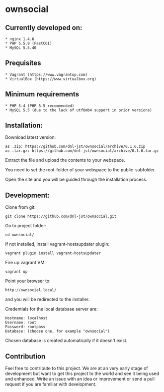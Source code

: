 # ownsocial

## Currently developed on:

	* nginx 1.4.6
	* PHP 5.5.9 (FastCGI)
	* MySQL 5.5.40

## Prequisites

	* Vagrant (https://www.vagrantup.com)
	* VirtualBox (https://www.virtualbox.org)

## Minimum requirements

	* PHP 5.4 (PHP 5.5 recommended)
	* MySQL 5.5 (due to the lack of utf8mb4 support in prior versions)

## Installation:

Download latest version:

	as .zip: https://github.com/dnl-jst/ownsocial/archive/0.1.6.zip
	as .tar.gz: https://github.com/dnl-jst/ownsocial/archive/0.1.6.tar.gz

Extract the file and upload the contents to your webspace.

You need to set the root-folder of your webspace to the public-subfolder.

Open the site and you will be guided through the installation process.

## Development:

Clone from git:

	git clone https://github.com/dnl-jst/ownsocial.git

Go to project folder:

	cd ownsocial/

If not installed, install vagrant-hostsupdater plugin:

	vagrant plugin install vagrant-hostsupdater

Fire up vagrant VM:

	vagrant up

Point your browser to:

	http://ownsocial.local/

and you will be redirected to the installer.

Credentials for the local database server are:

	Hostname: localhost
	Username: root
	Password: rootpass
	Database: (choose one, for example "ownsocial")

Chosen database is created automatically if it doesn't exist.

## Contribution

Feel free to contribute to this project. We are at an very early
stage of development but want to get this project to the world
and see it being used and enhanced. Write an issue with an idea
or improvement or send a pull request if you are familiar with
development.
